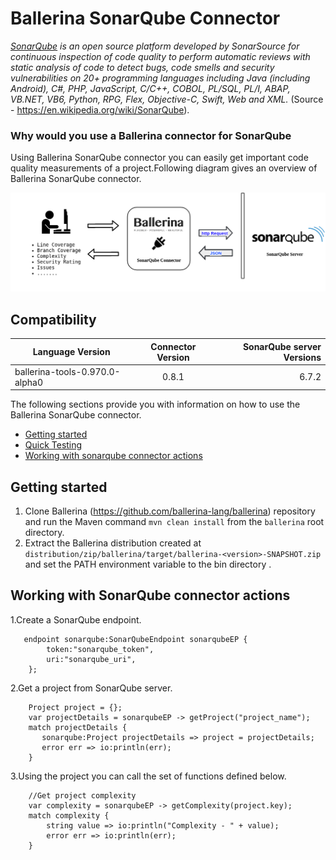 # Ballerina SonarQube Connector

*[SonarQube](https://www.sonarqube.org/) is an open source platform developed by SonarSource for continuous inspection of code quality to perform automatic reviews with static analysis of code to detect bugs, code smells and security vulnerabilities on 20+ programming languages including Java (including Android), C#, PHP, JavaScript, C/C++, COBOL, PL/SQL, PL/I, ABAP, VB.NET, VB6, Python, RPG, Flex, Objective-C, Swift, Web and XML.* (Source - https://en.wikipedia.org/wiki/SonarQube).

### Why would you use a Ballerina connector for SonarQube

Using Ballerina SonarQube connector you can easily get important code quality measurements of a project.Following diagram gives an overview of Ballerina SonarQube connector.

![Ballerina -SonarQube Connector Overview](../sonarqube-connector.png)

## Compatibility
| Language Version        | Connector Version          | SonarQube server Versions  |
| ------------- |:-------------:| -----:|
| ballerina-tools-0.970.0-alpha0    | 0.8.1 | 6.7.2 |

The following sections provide you with information on how to use the Ballerina SonarQube connector.

- [Getting started](#getting-started)
- [Quick Testing](#quick-testing)
- [Working with sonarqube connector actions](#working-with-sonarqube-connector-actions)

## Getting started

1. Clone Ballerina (https://github.com/ballerina-lang/ballerina) repository and run the Maven command ``mvn clean install`` from the ``ballerina`` root directory.
2. Extract the Ballerina distribution created at `distribution/zip/ballerina/target/ballerina-<version>-SNAPSHOT.zip`  and set the PATH environment variable to the bin directory .

## Working with SonarQube connector actions

1.Create a SonarQube endpoint.

```ballerina
   endpoint sonarqube:SonarQubeEndpoint sonarqubeEP {
        token:"sonarqube_token",
        uri:"sonarqube_uri",
    };
```
2.Get a project from SonarQube server.

```ballerina
    Project project = {};
    var projectDetails = sonarqubeEP -> getProject("project_name");
    match projectDetails {
       sonarqube:Project projectDetails => project = projectDetails;
       error err => io:println(err);
    }
```

3.Using the project you can call the set of functions defined below.

```ballerina
    //Get project complexity
    var complexity = sonarqubeEP -> getComplexity(project.key);
    match complexity {
        string value => io:println("Complexity - " + value);
        error err => io:println(err);
    }
```